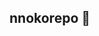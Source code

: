 ## nnokorepo 👋

<!--
**Nnoko13/Nnoko13** I am a skilled Linux System Administrator, seasoned in managing and optimizing Linux-based systems, implementing AWS solutions, to enhance productivity and efficiency.
Here are some ideas to get you started:

- 🌱 I’m currently learning DeVops
- 💬 Ask me about Linux, AWS
- 📫 How to reach me: besekcaven@yahoo.com
-->
